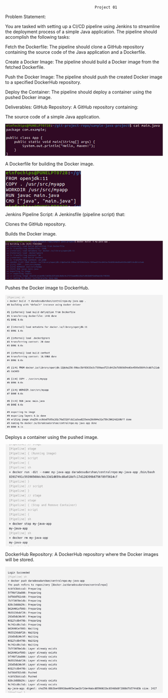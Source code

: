                                             Project 01
Problem Statement:

You are tasked with setting up a CI/CD pipeline using Jenkins to streamline the deployment process of a simple Java application. The pipeline should accomplish the following tasks:

Fetch the Dockerfile: The pipeline should clone a GitHub repository containing the source code of the Java application and a Dockerfile.

Create a Docker Image: The pipeline should build a Docker image from the fetched Dockerfile.

Push the Docker Image: The pipeline should push the created Docker image to a specified DockerHub repository.

Deploy the Container: The pipeline should deploy a container using the pushed Docker image.

Deliverables:
GitHub Repository: A GitHub repository containing:

The source code of a simple Java application.

![alt text](img/image-1.png)

A Dockerfile for building the Docker image.

![alt text](img/image-2.png)

Jenkins Pipeline Script: A Jenkinsfile (pipeline script) that:



Clones the GitHub repository.


Builds the Docker image.

![alt text](img/image-3.png)

Pushes the Docker image to DockerHub.

![alt text](img/image-6.png)

Deploys a container using the pushed image.

![alt text](img/image-7.png)

DockerHub Repository: A DockerHub repository where the Docker images will be stored.

![alt text](img/image-8.png)



